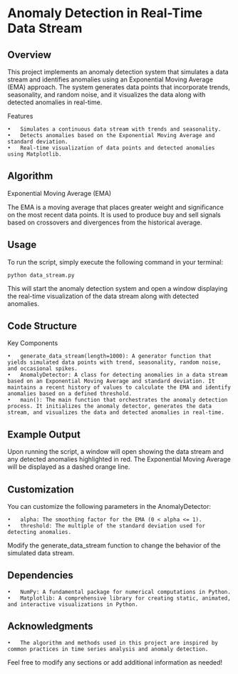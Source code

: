 # Anomaly Detection in Real-Time Data Stream

##  Overview

This project implements an anomaly detection system that simulates a data stream and identifies anomalies using an Exponential Moving Average (EMA) approach. The system generates data points that incorporate trends, seasonality, and random noise, and it visualizes the data along with detected anomalies in real-time.

Features

	•	Simulates a continuous data stream with trends and seasonality.
	•	Detects anomalies based on the Exponential Moving Average and standard deviation.
	•	Real-time visualization of data points and detected anomalies using Matplotlib.

## Algorithm

Exponential Moving Average (EMA)

The EMA is a moving average that places greater weight and significance on the most recent data points. It is used to produce buy and sell signals based on crossovers and divergences from the historical average.

## Usage

To run the script, simply execute the following command in your terminal:

`python data_stream.py`

This will start the anomaly detection system and open a window displaying the real-time visualization of the data stream along with detected anomalies.

## Code Structure

Key Components

	•	generate_data_stream(length=1000): A generator function that yields simulated data points with trend, seasonality, random noise, and occasional spikes.
	•	AnomalyDetector: A class for detecting anomalies in a data stream based on an Exponential Moving Average and standard deviation. It maintains a recent history of values to calculate the EMA and identify anomalies based on a defined threshold.
	•	main(): The main function that orchestrates the anomaly detection process. It initializes the anomaly detector, generates the data stream, and visualizes the data and detected anomalies in real-time.

## Example Output

Upon running the script, a window will open showing the data stream and any detected anomalies highlighted in red. The Exponential Moving Average will be displayed as a dashed orange line.

## Customization

You can customize the following parameters in the AnomalyDetector:

	•	alpha: The smoothing factor for the EMA (0 < alpha <= 1).
	•	threshold: The multiple of the standard deviation used for detecting anomalies.

Modify the generate_data_stream function to change the behavior of the simulated data stream.

## Dependencies

	•	NumPy: A fundamental package for numerical computations in Python.
	•	Matplotlib: A comprehensive library for creating static, animated, and interactive visualizations in Python.

## Acknowledgments

	•	The algorithm and methods used in this project are inspired by common practices in time series analysis and anomaly detection.

Feel free to modify any sections or add additional information as needed!
